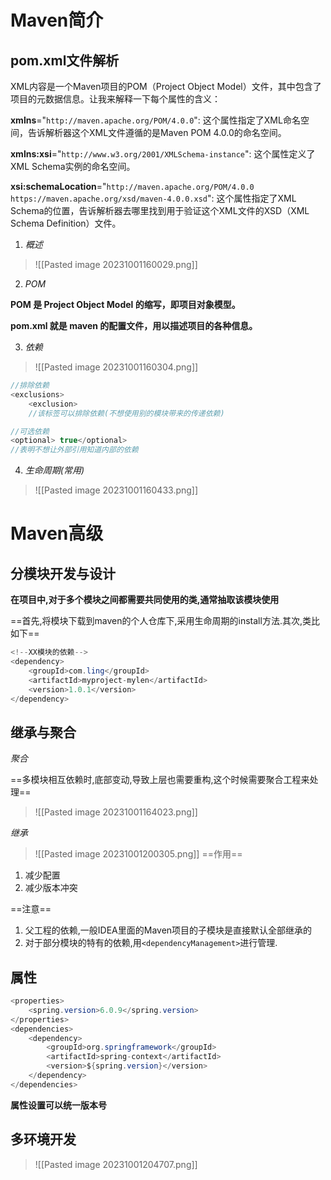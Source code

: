 # Maven简介



## pom.xml文件解析

XML内容是一个Maven项目的POM（Project Object Model）文件，其中包含了项目的元数据信息。让我来解释一下每个属性的含义：

**xmlns**="`http://maven.apache.org/POM/4.0.0`": 这个属性指定了XML命名空间，告诉解析器这个XML文件遵循的是Maven POM 4.0.0的命名空间。

**xmlns:xsi**="`http://www.w3.org/2001/XMLSchema-instance`": 这个属性定义了XML Schema实例的命名空间。

**xsi:schemaLocation**="`http://maven.apache.org/POM/4.0.0 https://maven.apache.org/xsd/maven-4.0.0.xsd`": 这个属性指定了XML Schema的位置，告诉解析器去哪里找到用于验证这个XML文件的XSD（XML Schema Definition）文件。



1. *概述*

>![[Pasted image 20231001160029.png]]

2. *POM*

**POM 是 Project Object Model 的缩写，即项目对象模型。**

**pom.xml 就是 maven 的配置文件，用以描述项目的各种信息。**


3. *依赖*

>![[Pasted image 20231001160304.png]]

```java
//排除依赖
<exclusions>  
    <exclusion>
    //该标签可以排除依赖(不想使用别的模块带来的传递依赖)
```

```java
//可选依赖
<optional> true</optional>
//表明不想让外部引用知道内部的依赖
```



4. *生命周期(常用)*

>![[Pasted image 20231001160433.png]]

# Maven高级

## 分模块开发与设计
**在项目中,对于多个模块之间都需要共同使用的类,通常抽取该模块使用**

==首先,将模块下载到maven的个人仓库下,采用生命周期的install方法.其次,类比如下==
```java
<!--XX模块的依赖-->  
<dependency>  
    <groupId>com.ling</groupId>  
    <artifactId>myproject-mylen</artifactId>  
    <version>1.0.1</version>  
</dependency>
```


## 继承与聚合
*聚合*

==多模块相互依赖时,底部变动,导致上层也需要重构,这个时候需要聚合工程来处理==

>![[Pasted image 20231001164023.png]]

*继承*
>![[Pasted image 20231001200305.png]]
==作用==

1. 减少配置
2. 减少版本冲突

==注意==
1. 父工程的依赖,一般IDEA里面的Maven项目的子模块是直接默认全部继承的
2. 对于部分模块的特有的依赖,用`<dependencyManagement>`进行管理.


## 属性
```java
<properties>  
    <spring.version>6.0.9</spring.version>  
</properties>  
<dependencies>  
    <dependency>  
        <groupId>org.springframework</groupId>  
        <artifactId>spring-context</artifactId>  
        <version>${spring.version}</version>  
    </dependency>  
</dependencies>
```

**属性设置可以统一版本号**

## 多环境开发
>![[Pasted image 20231001204707.png]]

